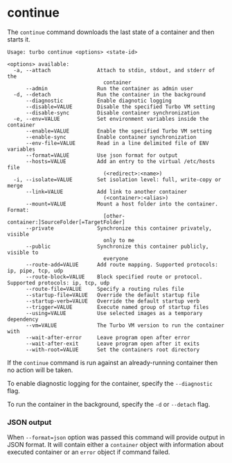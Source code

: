 # continue

The `continue` command downloads the last state of a container and then starts it.

```
Usage: turbo continue <options> <state-id>

<options> available:
  -a, --attach               Attach to stdin, stdout, and stderr of the
                               container
      --admin                Run the container as admin user
  -d, --detach               Run the container in the background
      --diagnostic           Enable diagnotic logging
      --disable=VALUE        Disable the specified Turbo VM setting
      --disable-sync         Disable container synchronization
  -e, --env=VALUE            Set environment variables inside the container
      --enable=VALUE         Enable the specified Turbo VM setting
      --enable-sync          Enable container synchronization
      --env-file=VALUE       Read in a line delimited file of ENV variables
      --format=VALUE         Use json format for output
      --hosts=VALUE          Add an entry to the virtual /etc/hosts file
                               (<redirect>:<name>)
  -i, --isolate=VALUE        Set isolation level: full, write-copy or merge
      --link=VALUE           Add link to another container
                               (<container>:<alias>)
      --mount=VALUE          Mount a host folder into the container. Format:
                               [other-container:]SourceFolder[=TargetFolder]
      --private              Synchronize this container privately, visible
                               only to me
      --public               Synchronize this container publicly, visible to
                               everyone
      --route-add=VALUE      Add route mapping. Supported protocols: ip, pipe, tcp, udp
      --route-block=VALUE    Block specified route or protocol. Supported protocols: ip, tcp, udp
      --route-file=VALUE     Specify a routing rules file
      --startup-file=VALUE   Override the default startup file
      --startup-verb=VALUE   Override the default startup verb
      --trigger=VALUE        Execute named group of startup files
      --using=VALUE          Use selected images as a temporary dependency
      --vm=VALUE             The Turbo VM version to run the container with
      --wait-after-error     Leave program open after error
      --wait-after-exit      Leave program open after it exits
      --with-root=VALUE      Set the containers root directory
```

If the `continue` command is run against an already-running container then no action will be taken. 

To enable diagnostic logging for the container, specify the `--diagnostic` flag. 

To run the container in the background, specify the `-d` or `--detach` flag. 

### JSON output

When `--format=json` option was passed this command will provide output in JSON format. It will contain either a `container` object with information about executed container or an `error` object if command failed.
